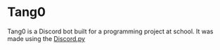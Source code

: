 # Tang0
Tang0 is a Discord bot built for a programming project at school. It was made using the [Discord.py](https://discordpy.readthedocs.io/en/stable/)